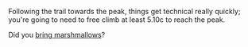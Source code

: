 Following the trail towards the peak, 
things get technical really quickly; 
you're going to need to free climb at
least 5.10c to reach the peak. 

Did you [bring marshmallows](./get-sticky/get-sticky.md)?
